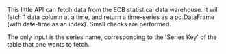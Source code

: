 This little API can fetch data from the ECB statistical data warehouse.
It will fetch 1 data column at a time, and return a time-series as a pd.DataFrame (with date-time as an index).
Small checks are performed.

The only input is the series name, corresponding to the 'Series Key' of the table that one wants to fetch.
